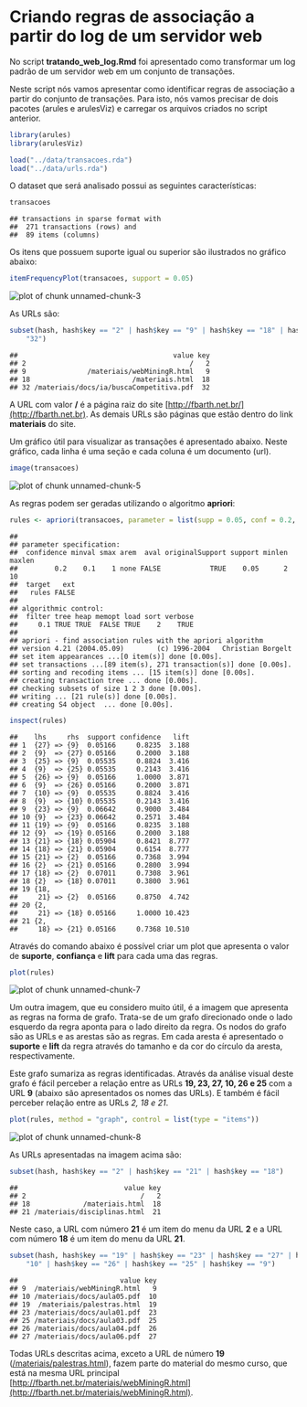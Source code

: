 Criando regras de associação a partir do log de um servidor web
===============================================================

No script **tratando_web_log.Rmd** foi apresentado como transformar um log padrão de um servidor web em um conjunto de transações. 

Neste script nós vamos apresentar como identificar regras de associação a partir do conjunto de transações. Para isto, nós vamos precisar de dois pacotes (arules e arulesViz) e carregar os arquivos criados no script anterior.


```r
library(arules)
library(arulesViz)

load("../data/transacoes.rda")
load("../data/urls.rda")
```


O dataset que será analisado possui as seguintes características:


```r
transacoes
```

```
## transactions in sparse format with
##  271 transactions (rows) and
##  89 items (columns)
```


Os itens que possuem suporte igual ou superior são ilustrados no gráfico abaixo:


```r
itemFrequencyPlot(transacoes, support = 0.05)
```

![plot of chunk unnamed-chunk-3](figure/unnamed-chunk-3.png) 


As URLs são:


```r
subset(hash, hash$key == "2" | hash$key == "9" | hash$key == "18" | hash$key == 
    "32")
```

```
##                                      value key
## 2                                        /   2
## 9               /materiais/webMiningR.html   9
## 18                         /materiais.html  18
## 32 /materiais/docs/ia/buscaCompetitiva.pdf  32
```


A URL com valor **/** é a página raiz do site [http://fbarth.net.br/](http://fbarth.net.br). As demais URLs são páginas que estão dentro do link **materiais** do site.

Um gráfico útil para visualizar as transações é apresentado abaixo. Neste gráfico, cada linha é uma seção e cada coluna é um documento (url).


```r
image(transacoes)
```

![plot of chunk unnamed-chunk-5](figure/unnamed-chunk-5.png) 


As regras podem ser geradas utilizando o algoritmo **apriori**:


```r
rules <- apriori(transacoes, parameter = list(supp = 0.05, conf = 0.2, minlen = 2))
```

```
## 
## parameter specification:
##  confidence minval smax arem  aval originalSupport support minlen maxlen
##         0.2    0.1    1 none FALSE            TRUE    0.05      2     10
##  target   ext
##   rules FALSE
## 
## algorithmic control:
##  filter tree heap memopt load sort verbose
##     0.1 TRUE TRUE  FALSE TRUE    2    TRUE
## 
## apriori - find association rules with the apriori algorithm
## version 4.21 (2004.05.09)        (c) 1996-2004   Christian Borgelt
## set item appearances ...[0 item(s)] done [0.00s].
## set transactions ...[89 item(s), 271 transaction(s)] done [0.00s].
## sorting and recoding items ... [15 item(s)] done [0.00s].
## creating transaction tree ... done [0.00s].
## checking subsets of size 1 2 3 done [0.00s].
## writing ... [21 rule(s)] done [0.00s].
## creating S4 object  ... done [0.00s].
```

```r
inspect(rules)
```

```
##    lhs     rhs  support confidence   lift
## 1  {27} => {9}  0.05166     0.8235  3.188
## 2  {9}  => {27} 0.05166     0.2000  3.188
## 3  {25} => {9}  0.05535     0.8824  3.416
## 4  {9}  => {25} 0.05535     0.2143  3.416
## 5  {26} => {9}  0.05166     1.0000  3.871
## 6  {9}  => {26} 0.05166     0.2000  3.871
## 7  {10} => {9}  0.05535     0.8824  3.416
## 8  {9}  => {10} 0.05535     0.2143  3.416
## 9  {23} => {9}  0.06642     0.9000  3.484
## 10 {9}  => {23} 0.06642     0.2571  3.484
## 11 {19} => {9}  0.05166     0.8235  3.188
## 12 {9}  => {19} 0.05166     0.2000  3.188
## 13 {21} => {18} 0.05904     0.8421  8.777
## 14 {18} => {21} 0.05904     0.6154  8.777
## 15 {21} => {2}  0.05166     0.7368  3.994
## 16 {2}  => {21} 0.05166     0.2800  3.994
## 17 {18} => {2}  0.07011     0.7308  3.961
## 18 {2}  => {18} 0.07011     0.3800  3.961
## 19 {18,                                  
##     21} => {2}  0.05166     0.8750  4.742
## 20 {2,                                   
##     21} => {18} 0.05166     1.0000 10.423
## 21 {2,                                   
##     18} => {21} 0.05166     0.7368 10.510
```


Através do comando abaixo é possível criar um plot que apresenta o valor de __suporte__, __confiança__ e __lift__ para cada uma das regras.


```r
plot(rules)
```

![plot of chunk unnamed-chunk-7](figure/unnamed-chunk-7.png) 


Um outra imagem, que eu considero muito útil, é a imagem que apresenta as regras na forma de grafo. Trata-se de um grafo direcionado onde o lado esquerdo da regra aponta para o lado direito da regra. Os nodos do grafo são as URLs e as arestas são as regras. Em cada aresta é apresentado o __suporte__ e __lift__ da regra através do tamanho e da cor do círculo da aresta, respectivamente.

Este grafo sumariza as regras identificadas. Através da análise visual deste grafo é fácil perceber a relação entre as URLs **19, 23, 27, 10, 26 e 25** com a URL **9** (abaixo são apresentados os nomes das URLs). E também é fácil perceber relação entre as URLs *2, 18 e 21*.


```r
plot(rules, method = "graph", control = list(type = "items"))
```

![plot of chunk unnamed-chunk-8](figure/unnamed-chunk-8.png) 


As URLs apresentadas na imagem acima são:


```r
subset(hash, hash$key == "2" | hash$key == "21" | hash$key == "18")
```

```
##                          value key
## 2                            /   2
## 18             /materiais.html  18
## 21 /materiais/disciplinas.html  21
```


Neste caso, a URL com número **21** é um item do menu da URL **2** e a URL com número **18** é um item do menu da URL **21**.


```r
subset(hash, hash$key == "19" | hash$key == "23" | hash$key == "27" | hash$key == 
    "10" | hash$key == "26" | hash$key == "25" | hash$key == "9")
```

```
##                         value key
## 9  /materiais/webMiningR.html   9
## 10 /materiais/docs/aula05.pdf  10
## 19  /materiais/palestras.html  19
## 23 /materiais/docs/aula01.pdf  23
## 25 /materiais/docs/aula03.pdf  25
## 26 /materiais/docs/aula04.pdf  26
## 27 /materiais/docs/aula06.pdf  27
```


Todas URLs descritas acima, exceto a URL de número **19** ([/materiais/palestras.html](http://fbarth.net.br/materiais/palestras.html)), fazem parte do material do mesmo curso, que está na mesma URL principal [http://fbarth.net.br/materiais/webMiningR.html](http://fbarth.net.br/materiais/webMiningR.html).
